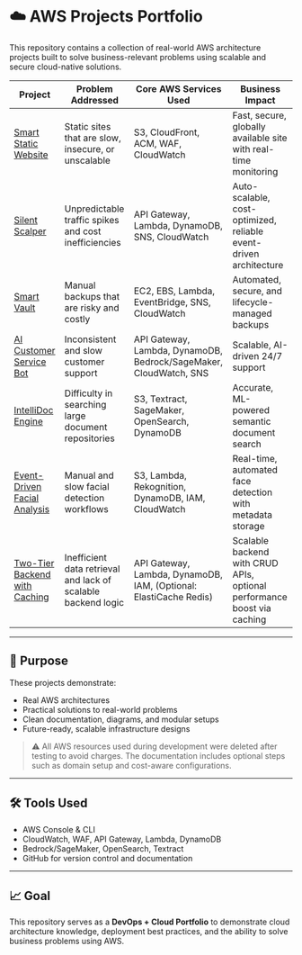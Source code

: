 # ☁️ AWS Projects Portfolio

This repository contains a collection of real-world AWS architecture projects built to solve business-relevant problems using scalable and secure cloud-native solutions.

| Project                                 | Problem Addressed                                     | Core AWS Services Used                                                                                                                                                                    | Business Impact                                                        |
|-----------------------------------------|-------------------------------------------------------|-------------------------------------------------------------------------------------------------------------------------------------------------------------------------------------------|------------------------------------------------------------------------|
| [Smart Static Website](./01-smart-static-website)       | Static sites that are slow, insecure, or unscalable      | S3, CloudFront, ACM, WAF, CloudWatch                                                                                                                                                      | Fast, secure, globally available site with real-time monitoring        |
| [Silent Scalper](./02-silent-scalper)                 | Unpredictable traffic spikes and cost inefficiencies     | API Gateway, Lambda, DynamoDB, SNS, CloudWatch                                                                                                                                            | Auto-scalable, cost-optimized, reliable event-driven architecture     |
| [Smart Vault](./03-smart-vault)                       | Manual backups that are risky and costly                 | EC2, EBS, Lambda, EventBridge, SNS, CloudWatch                                                                                                                                            | Automated, secure, and lifecycle-managed backups                      |
| [AI Customer Service Bot](./04-ai-customer-service-bot)     | Inconsistent and slow customer support                   | API Gateway, Lambda, DynamoDB, Bedrock/SageMaker, CloudWatch, SNS                                                                                                                         | Scalable, AI-driven 24/7 support                                      |
| [IntelliDoc Engine](./05-intellidoc-engine)           | Difficulty in searching large document repositories      | S3, Textract, SageMaker, OpenSearch, DynamoDB                                                                                                                                            | Accurate, ML-powered semantic document search                         |
| [Event-Driven Facial Analysis](https://github.com/abdulraheem381/aws-event-driven-face-analysis) | Manual and slow facial detection workflows               | S3, Lambda, Rekognition, DynamoDB, IAM, CloudWatch                                                                                                                                        | Real-time, automated face detection with metadata storage              |
| [Two-Tier Backend with Caching]([./Two-Tier-Backend-With-Caching](https://github.com/abdulraheem381/two-tier-backend-crud)) | Inefficient data retrieval and lack of scalable backend logic | API Gateway, Lambda, DynamoDB, IAM, (Optional: ElastiCache Redis) | Scalable backend with CRUD APIs, optional performance boost via caching |



---

## 📌 Purpose

These projects demonstrate:

- Real AWS architectures
- Practical solutions to real-world problems
- Clean documentation, diagrams, and modular setups
- Future-ready, scalable infrastructure designs

> ⚠️ All AWS resources used during development were deleted after testing to avoid charges. The documentation includes optional steps such as domain setup and cost-aware configurations.

---

## 🛠 Tools Used

- AWS Console & CLI
- CloudWatch, WAF, API Gateway, Lambda, DynamoDB
- Bedrock/SageMaker, OpenSearch, Textract
- GitHub for version control and documentation

---

## 📈 Goal

This repository serves as a **DevOps + Cloud Portfolio** to demonstrate cloud architecture knowledge, deployment best practices, and the ability to solve business problems using AWS.
